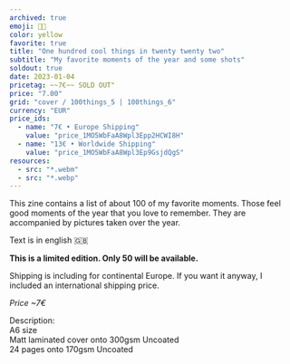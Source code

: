 ```yaml
---
archived: true
emoji: 🫶🏻
color: yellow
favorite: true
title: "One hundred cool things in twenty twenty two"
subtitle: "My favorite moments of the year and some shots"
soldout: true
date: 2023-01-04
pricetag: ~~7€~~ SOLD OUT"
price: "7.00"
grid: "cover / 100things_5 | 100things_6"
currency: "EUR"
price_ids:
  - name: "7€ • Europe Shipping"
    value: "price_1MO5WbFaA8Wpl3Epp2HCWI8H"
  - name: "13€ • Worldwide Shipping"
    value: "price_1MO5WbFaA8Wpl3Ep9GsjdQgS"
resources:
  - src: "*.webm"
  - src: "*.webp"
---
```


This zine contains a list of about 100 of my favorite moments. Those feel good moments of the year that you love to remember. They are accompanied by pictures taken over the year.

Text is in english 🇬🇧

**This is a limited edition. Only 50 will be available.**

Shipping is including for continental Europe.
If you want it anyway, I included an international shipping price.

*Price ~7€*

<div class="text-sm">
Description: <br/> 
A6 size<br/> 
Matt laminated cover onto 300gsm Uncoated <br/> 
24 pages onto 170gsm Uncoated
</div>

